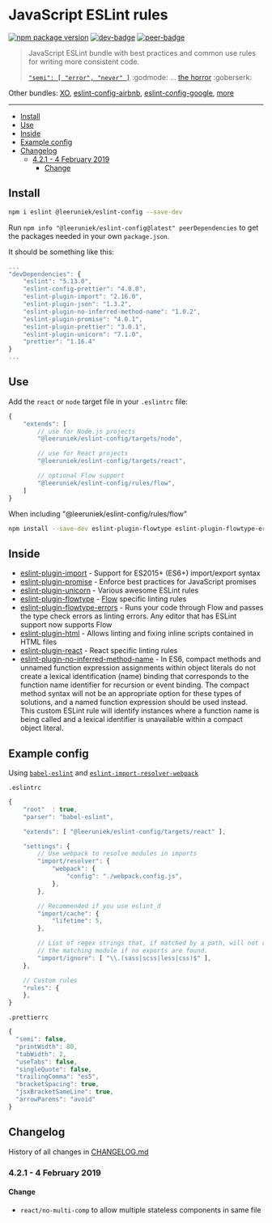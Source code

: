 <!-- markdownlint-disable line-length -->

# JavaScript ESLint rules

[![npm package version](https://badge.fury.io/js/%40leeruniek%2Feslint-config.svg)](https://badge.fury.io/js/%40leeruniek%2Feslint-config)
[![dev-badge](https://david-dm.org/leeruniek/eslint-config/dev-status.svg)](https://david-dm.org/leeruniek/eslint-config?type=dev)
[![peer-badge](https://david-dm.org/leeruniek/eslint-config/peer-status.svg)](https://david-dm.org/leeruniek/eslint-config?type=peer)

> JavaScript ESLint bundle with best practices and common use rules for writing more consistent code.
>
> [`"semi": [ "error", "never" ]`](http://eslint.org/docs/rules/semi) :godmode: ... [the horror](http://blog.izs.me/post/2353458699/an-open-letter-to-javascript-leaders-regarding) :goberserk:

Other bundles: [XO](https://www.npmjs.com/package/xo), [eslint-config-airbnb](https://www.npmjs.com/package/eslint-config-airbnb), [eslint-config-google](https://github.com/google/eslint-config-google), [more](https://www.npmjs.com/search?q=+eslint-config-)

---

<!-- vim-markdown-toc GFM -->

* [Install](#install)
* [Use](#use)
* [Inside](#inside)
* [Example config](#example-config)
* [Changelog](#changelog)
    * [4.2.1 - 4 February 2019](#421---4-february-2019)
        * [Change](#change)

<!-- vim-markdown-toc -->

## Install

```bash
npm i eslint @leeruniek/eslint-config --save-dev
```

Run `npm info "@leeruniek/eslint-config@latest" peerDependencies` to get the packages needed in your own `package.json`.

It should be something like this:

```javascript
...
"devDependencies": {
    "eslint": "5.13.0",
    "eslint-config-prettier": "4.0.0",
    "eslint-plugin-import": "2.16.0",
    "eslint-plugin-json": "1.3.2",
    "eslint-plugin-no-inferred-method-name": "1.0.2",
    "eslint-plugin-promise": "4.0.1",
    "eslint-plugin-prettier": "3.0.1",
    "eslint-plugin-unicorn": "7.1.0",
    "prettier": "1.16.4"
}
...
```

## Use

Add the `react` or `node` target file in your `.eslintrc` file:

```javascript
{
    "extends": [
        // use for Node.js projects
        "@leeruniek/eslint-config/targets/node",

        // use for React projects
        "@leeruniek/eslint-config/targets/react",

        // optional Flow support
        "@leeruniek/eslint-config/rules/flow",
    ]
}
```

When including "@leeruniek/eslint-config/rules/flow"

```bash
npm install --save-dev eslint-plugin-flowtype eslint-plugin-flowtype-errors
```

## Inside

- [eslint-plugin-import](https://www.npmjs.org/package/eslint-plugin-import) - Support for ES2015+ (ES6+) import/export syntax
- [eslint-plugin-promise](https://www.npmjs.org/package/eslint-plugin-promise) - Enforce best practices for JavaScript promises
- [eslint-plugin-unicorn](https://www.npmjs.org/package/eslint-plugin-unicorn) - Various awesome ESLint rules
- [eslint-plugin-flowtype](https://www.npmjs.org/package/eslint-plugin-flowtype) - [Flow](https://flow.org) specific linting rules
- [eslint-plugin-flowtype-errors](https://www.npmjs.org/package/eslint-plugin-flowtype-errors) - Runs your code through Flow and passes the type check errors as linting errors. Any editor that has ESLint support now supports Flow
- [eslint-plugin-html](https://www.npmjs.org/package/eslint-plugin-html) - Allows linting and fixing inline scripts contained in HTML files
- [eslint-plugin-react](https://www.npmjs.org/package/eslint-plugin-react) - React specific linting rules
- [eslint-plugin-no-inferred-method-name](https://www.npmjs.org/package/eslint-plugin-no-inferred-method-name) - In ES6, compact methods and unnamed function expression assignments within object literals do not create a lexical identification (name) binding that corresponds to the function name identifier for recursion or event binding. The compact method syntax will not be an appropriate option for these types of solutions, and a named function expression should be used instead. This custom ESLint rule will identify instances where a function name is being called and a lexical identifier is unavailable within a compact object literal.

## Example config

Using [`babel-eslint`](https://github.com/babel/babel-eslint) and [`eslint-import-resolver-webpack`](https://www.npmjs.com/package/eslint-import-resolver-webpack)

`.eslintrc`

```js
{
    "root"  : true,
    "parser": "babel-eslint",

    "extends": [ "@leeruniek/eslint-config/targets/react" ],

    "settings": {
        // Use webpack to resolve modules in imports
        "import/resolver": {
            "webpack": {
                "config": "./webpack.config.js",
            },
        },

        // Recommended if you use eslint_d
        "import/cache": {
            "lifetime": 5,
        },

        // List of regex strings that, if matched by a path, will not report
        // the matching module if no exports are found.
        "import/ignore": [ "\\.(sass|scss|less|css)$" ],
    },

    // Custom rules
    "rules": {
    },
}
```

`.prettierrc`

```js
{
  "semi": false,
  "printWidth": 80,
  "tabWidth": 2,
  "useTabs": false,
  "singleQuote": false,
  "trailingComma": "es5",
  "bracketSpacing": true,
  "jsxBracketSameLine": true,
  "arrowParens": "avoid"
}
```

## Changelog

History of all changes in [CHANGELOG.md](https://github.com/leeruniek/eslint-config/blob/master/CHANGELOG.md)

### 4.2.1 - 4 February 2019

#### Change

- `react/no-multi-comp` to allow multiple stateless components in same file


